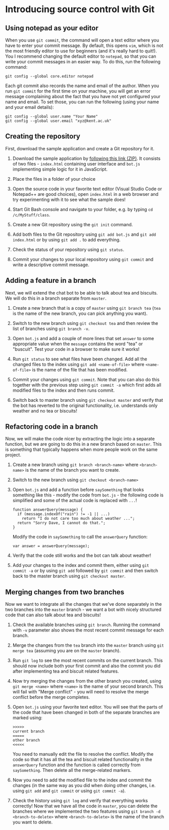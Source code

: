 # Introducing source control with Git

## Using notepad as your editor

When you use `git commit`, the command will open a text editor where you have to
enter your commit message. By default, this opens `vim`, which is not the most
friendly editor to use for beginners (and it's really hard to quit!). You I recommend
changing the default editor to `notepad`, so that you can write your commit messages
in an easier way. To do this, run the following command:

    git config --global core.editor notepad

Each git commit also records the name and email of the author. When you run `git commit`
for the first time on your machine, you will get an error message complaining about the
fact that you have not yet configured your name and email. To set those, you can run 
the following (using your name and your email details):

    git config --global user.name "Your Name"
    git config --global user.email "xyz@kent.ac.uk"


## Creating the repository

First, download the sample application and create a Git repository for it.

1.  Download the sample application by [following this link (ZIP)][zip]. It consists of
    two files - `index.html` containing user interface and `bot.js` implementing simple
    logic for it in JavaScript.

2.  Place the files in a folder of your choice

3.  Open the source code in your favorite text editor (Visual Studio Code
    or Notepad++ are good choices), open `index.html` in a web browser and
    try experimenting with it to see what the sample does!

4.  Start Git Bash console and navigate to your folder, e.g. by typing
    `cd /c/MyStuff/class`.

5.  Create a new Git repository using the `git init` command.    

6.  Add both files to the Git repository using `git add bot.js` and
    `git add index.html` or by using `git add .` to add everything.

7.  Check the status of your repository using `git status`.

8.  Commit your changes to your local repository using `git commit` and
    write a descriptive commit message.

## Adding a feature in a branch

Next, we will extend the chat bot to be able to talk about tea and biscuits.
We will do this in a branch separate from `master`.

1.  Create a new branch that is a copy of `master` using `git branch tea`
    (`tea` is the name of the new branch, you can pick anything you want).

2.  Switch to the new branch using `git checkout tea` and then review the
    list of branches using `git branch -v`.

3.  Open `bot.js` and add a couple of more lines that set `answer` to some
    appropriate value when the `message` contains the word "tea" or "buscuit".
    Test your code in a browser to make sure it works!

4.  Run `git status` to see what files have been changed. Add all the changed
    files to the index using `git add <name-of-file>` where `<name-of-file>`
    is the name of the file that has been modified.

5.  Commit your changes using `git commit`. Note that you can also do this
    together with the previous step using `git commit -a` which first adds
    all modified files to the index and then runs commit.

6.  Switch back to master branch using `git checkout master` and verify that
    the bot has reverted to the original functionality, i.e. understands only
    weather and no tea or biscuits!

## Refactoring code in a branch

Now, we will make the code nicer by extracting the logic into a separate
function, but we are going to do this in a new branch based on `master`.
This is something that typically happens when more people work on the same project.

1.  Create a new branch using `git branch <branch-name>` where
    `<branch-name>` is the name of the branch you want to create.

2.  Switch to the new branch using `git checkout <branch-name>`

3.  Open `bot.js` and add a function before `saySomething` that looks something
    like this - modify the code from `bot.js` - the following code  is simplified
    and some of the actual code is replaced with `...`!

        function answerQuery(message) {
          if (message.indexOf("rain") != -1 || ...)
            return "I do not care too much about weather ...";
          return "Sorry Dave, I cannot do that.";
        }

    Modify the code in `saySomething` to call the `answerQuery` function:

        var answer = answerQuery(message);

 4. Verify that the code still works and the bot can talk about weather!

 5. Add your changes to the index and commit them, either using `git commit -a`
    or by using `git add` followed by `git commit` and then switch back to
    the master branch using `git checkout master`.

## Merging changes from two branches

Now we want to integrate all the changes that we've done separately in the two
branches into the `master` branch - we want a bot with nicely structured code
that can also talk about tea and biscuits!

 1. Check the available branches using `git branch`. Running the command
    with `-v` parameter also shows the most recent commit message for each branch.

 2. Merge the changes from the `tea` branch into the `master` branch using
    `git merge tea` (assuming you are on the `master` branch).

 3. Run `git log` to see the most recent commits on the current branch. This
    should now include both your first commit and also the commit you did after
    implementing tea and biscuit related features.

 4. Now try merging the changes from the other branch you created, using
    `git merge <name>` where `<name>` is the name of your second branch.
    This will fail with "Merge conflict" - you will need to resolve the merge
    conflict before the merge completes.    

 5. Open `bot.js` using your favorite text editor. You will see that the parts
    of the code that have been changed in both of the separate branches are
    marked using:

        >>>>>
        current branch
        =====
        other branch
        <<<<<

    You need to manually edit the file to resolve the conflict. Modify the code
    so that it has all the tea and biscuit related functionality in the
    `answerQuery` function and the function is called correctly from `saySomething`.
    Then delete all the merge-related markers.

 6. Now you need to add the modified file to the index and commit the changes
    (in the same way as you did when doing other changes, i.e. using `git add`
    and `git commit` or using `git commit -a`).

 7. Check the history using `git log` and verify that everything works correctly!
    Now that we have all the code in `master`, you can delete the branches where
    we implemented the two features using `git branch -d <branch-to-delete>`
    where `<branch-to-delete>` is the name of the branch you want to delete.        


[zip]:  https://github.com/tpetricek/Teaching/blob/master/software-engineering-classes/git-introduction/sample.zip?raw=true
